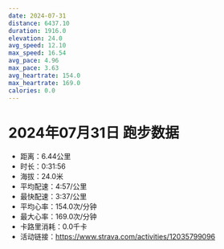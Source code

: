 ```yaml
---
date: 2024-07-31
distance: 6437.10
duration: 1916.0
elevation: 24.0
avg_speed: 12.10
max_speed: 16.54
avg_pace: 4.96
max_pace: 3.63
avg_heartrate: 154.0
max_heartrate: 169.0
calories: 0.0
---
```


# 2024年07月31日 跑步数据

- 距离：6.44公里
- 时长：0:31:56
- 海拔：24.0米
- 平均配速：4:57/公里
- 最快配速：3:37/公里
- 平均心率：154.0次/分钟
- 最大心率：169.0次/分钟
- 卡路里消耗：0.0千卡
- 活动链接：https://www.strava.com/activities/12035799096
